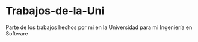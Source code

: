 # Trabajos-de-la-Uni
Parte de los trabajos hechos por mi en la Universidad para mi Ingeniería en Software
